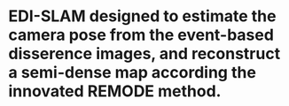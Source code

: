 # EDI-SLAM designed to estimate the camera pose from the event-based disserence images, and reconstruct a semi-dense map according the innovated REMODE method. 
